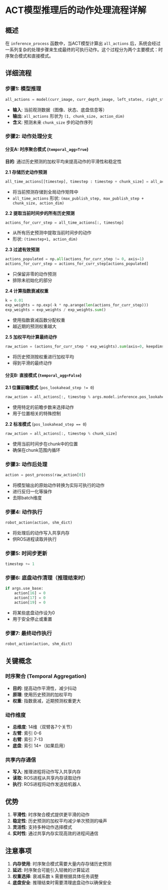 # ACT模型推理后的动作处理流程详解

## 概述

在 `inference_process` 函数中，当ACT模型计算出 `all_actions` 后，系统会经过一系列复杂的处理步骤来生成最终的可执行动作。这个过程分为两个主要模式：时序聚合模式和直接模式。

## 详细流程

### 步骤1: 模型推理
```python
all_actions = model(curr_image, curr_depth_image, left_states, right_states, ...)
```
- **输入**: 当前观测数据（图像、状态、底盘信息等）
- **输出**: `all_actions` 形状为 `(1, chunk_size, action_dim)`
- **含义**: 预测未来 `chunk_size` 步的动作序列

### 步骤2: 动作处理分支

#### 分支A: 时序聚合模式 (`temporal_agg=True`)

**目的**: 通过历史预测的加权平均来提高动作的平滑性和稳定性

**2.1 存储历史动作预测**
```python
all_time_actions[[timestep], timestep : timestep + chunk_size] = all_actions.cpu().numpy()
```
- 将当前预测存储到全局动作矩阵中
- `all_time_actions` 形状: `(max_publish_step, max_publish_step + chunk_size, action_dim)`

**2.2 提取当前时间步的所有历史预测**
```python
actions_for_curr_step = all_time_actions[:, timestep]
```
- 从所有历史预测中提取当前时间步的动作
- 形状: `(timestep+1, action_dim)`

**2.3 过滤有效预测**
```python
actions_populated = np.all(actions_for_curr_step != 0, axis=1)
actions_for_curr_step = actions_for_curr_step[actions_populated]
```
- 只保留非零的动作预测
- 排除未初始化的部分

**2.4 计算指数衰减权重**
```python
k = 0.01
exp_weights = np.exp(-k * np.arange(len(actions_for_curr_step)))
exp_weights = exp_weights / exp_weights.sum()
```
- 使用指数衰减函数分配权重
- 越近期的预测权重越大

**2.5 加权平均计算最终动作**
```python
raw_action = (actions_for_curr_step * exp_weights).sum(axis=0, keepdims=True)
```
- 将历史预测按权重进行加权平均
- 得到平滑的最终动作

#### 分支B: 直接模式 (`temporal_agg=False`)

**2.1 位置前瞻模式** (`pos_lookahead_step != 0`)
```python
raw_action = all_actions[:, timestep % args.model.inference.pos_lookahead_step]
```
- 使用特定的前瞻步数来选择动作
- 用于位置相关的特殊控制

**2.2 标准模式** (`pos_lookahead_step == 0`)
```python
raw_action = all_actions[:, timestep % chunk_size]
```
- 使用当前时间步在chunk中的位置
- 确保在chunk范围内循环

### 步骤3: 动作后处理
```python
action = post_process(raw_action[0])
```
- 将模型输出的原始动作转换为实际可执行的动作
- 进行反归一化等操作
- 去除batch维度

### 步骤4: 动作执行
```python
robot_action(action, shm_dict)
```
- 将处理后的动作写入共享内存
- 供ROS进程读取并执行

### 步骤5: 时间步更新
```python
timestep += 1
```

### 步骤6: 底盘动作清理（推理结束时）
```python
if args.use_base:
    action[16] = 0
    action[17] = 0
    action[19] = 0
```
- 将某些底盘动作设为0
- 用于安全停止或重置

### 步骤7: 最终动作执行
```python
robot_action(action, shm_dict)
```

## 关键概念

### 时序聚合 (Temporal Aggregation)
- **目的**: 提高动作平滑性，减少抖动
- **原理**: 使用历史预测的加权平均
- **权重**: 指数衰减，近期预测权重更大

### 动作维度
- **总维度**: 14维（双臂各7个关节）
- **左臂**: 索引 0-6
- **右臂**: 索引 7-13
- **底盘**: 索引 14+（如果启用）

### 共享内存通信
- **写入**: 推理进程将动作写入共享内存
- **读取**: ROS进程从共享内存读取动作
- **执行**: ROS进程将动作发送给机器人

## 优势

1. **平滑性**: 时序聚合模式提供更平滑的动作
2. **稳定性**: 历史预测的加权平均减少单次预测的噪声
3. **灵活性**: 支持多种动作选择模式
4. **实时性**: 通过共享内存实现高效的进程间通信

## 注意事项

1. **内存使用**: 时序聚合模式需要大量内存存储历史预测
2. **延迟**: 时序聚合可能引入轻微的计算延迟
3. **权重选择**: 衰减系数 `k` 需要根据具体任务调整
4. **底盘安全**: 推理结束时需要清理底盘动作以确保安全
